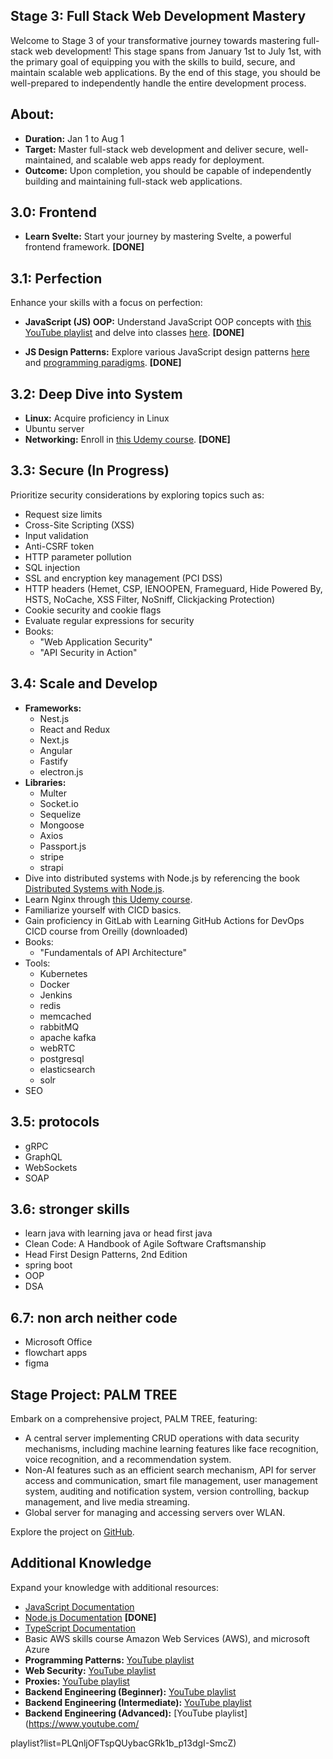 ## Stage 3: Full Stack Web Development Mastery

Welcome to Stage 3 of your transformative journey towards mastering full-stack web development! This stage spans from January 1st to July 1st, with the primary goal of equipping you with the skills to build, secure, and maintain scalable web applications. By the end of this stage, you should be well-prepared to independently handle the entire development process.

## About:

- **Duration:** Jan 1 to Aug 1
- **Target:** Master full-stack web development and deliver secure, well-maintained, and scalable web apps ready for deployment.
- **Outcome:** Upon completion, you should be capable of independently building and maintaining full-stack web applications.

## 3.0: Frontend

- **Learn Svelte:** Start your journey by mastering Svelte, a powerful frontend framework. **[DONE]**

## 3.1: Perfection

Enhance your skills with a focus on perfection:

- **JavaScript (JS) OOP:** Understand JavaScript OOP concepts with [this YouTube playlist](https://www.youtube.com/playlist?list=PL4cUxeGkcC9i5yvDkJgt60vNVWffpblB7) and delve into classes [here](https://www.youtube.com/watch?v=2ZphE5HcQPQ&pp=ygUNanMgb29wIGNvdXJzZQ%3D%3D). **[DONE]**

- **JS Design Patterns:** Explore various JavaScript design patterns [here](https://www.freecodecamp.org/news/javascript-design-patterns-explained/) and [programming paradigms](https://www.freecodecamp.org/news/an-introduction-to-programming-paradigms/). **[DONE]**

## 3.2: Deep Dive into System

- **Linux:** Acquire proficiency in Linux
- Ubuntu server
- **Networking:** Enroll in [this Udemy course](https://www.udemy.com/course/fundamentals-of-networking-for-effective-backend-design/). **[DONE]**

## 3.3: Secure (In Progress)

Prioritize security considerations by exploring topics such as:

- Request size limits
- Cross-Site Scripting (XSS)
- Input validation
- Anti-CSRF token
- HTTP parameter pollution
- SQL injection
- SSL and encryption key management (PCI DSS)
- HTTP headers (Hemet, CSP, IENOOPEN, Frameguard, Hide Powered By, HSTS, NoCache, XSS Filter, NoSniff, Clickjacking Protection)
- Cookie security and cookie flags
- Evaluate regular expressions for security
- Books:
  - "Web Application Security"
  - "API Security in Action"

## 3.4: Scale and Develop

- **Frameworks:**
  - Nest.js
  - React and Redux
  - Next.js
  - Angular
  - Fastify
  - electron.js
- **Libraries:**
  - Multer
  - Socket.io
  - Sequelize
  - Mongoose
  - Axios
  - Passport.js
  - stripe
  - strapi
- Dive into distributed systems with Node.js by referencing the book [Distributed Systems with Node.js](https://www.oreilly.com/library/view/distributed-systems-with/9781492077282/).
- Learn Nginx through [this Udemy course](https://www.udemy.com/course/nginx-crash-course/).
- Familiarize yourself with CICD basics.
- Gain proficiency in GitLab with Learning GitHub Actions for DevOps CICD course from Oreilly (downloaded)
- Books:
  - "Fundamentals of API Architecture"
- Tools:
  - Kubernetes
  - Docker
  - Jenkins
  - redis
  - memcached
  - rabbitMQ
  - apache kafka
  - webRTC
  - postgresql
  - elasticsearch
  - solr
- SEO
## 3.5: protocols
- gRPC
- GraphQL
- WebSockets
- SOAP

## 3.6: stronger skills
- learn java with learning java or head first java
- Clean Code: A Handbook of Agile Software Craftsmanship
- Head First Design Patterns, 2nd Edition
- spring boot
- OOP
- DSA

## 6.7: non arch neither code
- Microsoft Office
- flowchart apps
- figma

## Stage Project: PALM TREE

Embark on a comprehensive project, PALM TREE, featuring:

- A central server implementing CRUD operations with data security mechanisms, including machine learning features like face recognition, voice recognition, and a recommendation system.
- Non-AI features such as an efficient search mechanism, API for server access and communication, smart file management, user management system, auditing and notification system, version controlling, backup management, and live media streaming.
- Global server for managing and accessing servers over WLAN.

Explore the project on [GitHub](https://github.com/RealKareemAnees/PALM-TREE).

## Additional Knowledge

Expand your knowledge with additional resources:

- [JavaScript Documentation](https://developer.mozilla.org/en-US/docs/Web/JavaScript)
- [Node.js Documentation](https://nodejs.org/docs/latest/api/fs.html) **[DONE]**
- [TypeScript Documentation](https://www.typescriptlang.org)
- Basic AWS skills course Amazon Web Services (AWS), and microsoft Azure
- **Programming Patterns:** [YouTube playlist](https://www.youtube.com/playlist?list=PLQnljOFTspQV1emqxKbcP5esAf4zpqWpe)
- **Web Security:** [YouTube playlist](https://www.youtube.com/playlist?list=PLQnljOFTspQU3YDMRSMvzflh_qXoz9zfv)
- **Proxies:** [YouTube playlist](https://www.youtube.com/playlist?list=PLQnljOFTspQVMeBmWI2AhxULWEeo7AaMC)
- **Backend Engineering (Beginner):** [YouTube playlist](https://www.youtube.com/playlist?list=PLQnljOFTspQUNnO4p00ua_C5mKTfldiYT)
- **Backend Engineering (Intermediate):** [YouTube playlist](https://www.youtube.com/playlist?list=PLQnljOFTspQWGuRmwojJ6LiV0ejm6eOcs)
- **Backend Engineering (Advanced):** [YouTube playlist](https://www.youtube.com/

playlist?list=PLQnljOFTspQUybacGRk1b_p13dgI-SmcZ)
